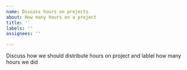 ```yaml
---
name: Discuss hours on projects
about: How many hours on a project
title: ''
labels: ''
assignees: ''

---
```


Discuss how we should distribute hours on project and lablel how many hours we did
